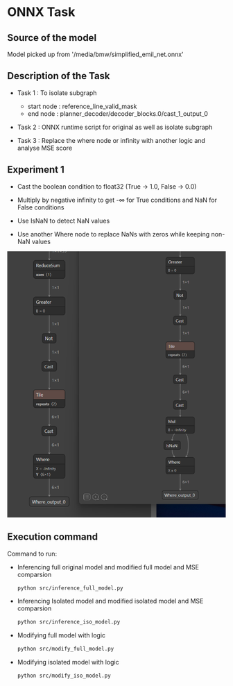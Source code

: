 # ONNX Task

## Source of the model

 Model picked up from  '/media/bmw/simplified_emil_net.onnx'

## Description of the Task

- Task 1 : To isolate subgraph
  - start node :  reference_line_valid_mask
  - end node : planner_decoder/decoder_blocks.0/cast_1_output_0

- Task 2 : ONNX runtime script for original as well as isolate subgraph

- Task 3 : Replace the where node or  infinity with another logic and analyse MSE score

## Experiment 1

- Cast the boolean condition to float32 (True -> 1.0, False -> 0.0)

- Multiply by negative infinity to get -∞ for True conditions and NaN for False conditions

- Use IsNaN to detect NaN values

- Use another Where node to replace NaNs with zeros while keeping non-NaN values

![Alt text](images/exp1.png)

## Execution command

Command to run:

- Inferencing full original model and modified full model  and MSE comparsion

   ```bash
   python src/inference_full_model.py
   ```

- Inferencing Isolated model and modified isolated model and MSE comparsion

   ```bash
   python src/inference_iso_model.py
   ```

- Modifying full model  with logic

   ```bash
   python src/modify_full_model.py
   ```

- Modifying isolated model with logic

   ```bash
   python src/modify_iso_model.py
   ```
